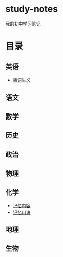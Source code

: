 # study-notes

我的初中学习笔记

# 目录

## 英语
- [熟词生义](英语/熟词生义.md)

## 语文
## 数学
## 历史
## 政治
## 物理
## 化学
- [记忆内容](化学/记忆内容.md)
- [记忆口诀](化学/记忆口诀.md)

## 地理
## 生物
